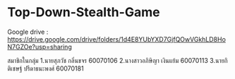 # Top-Down-Stealth-Game
Google drive : https://drive.google.com/drive/folders/1d4E8YUbYXD7GjfQOwVGkhLD8HoN7GZOe?usp=sharing

สมาชิกในกลุ่ม 
  1.นายสุภวัช กลิ่นขจร 60070106
  2.นางสาวอภิษิญา เงินแย้ม 60070113
  3.นายกิติเชษฐ์ ปรีดาธนะพงศ์ 60070181

